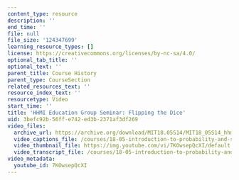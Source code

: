 ```yaml
---
content_type: resource
description: ''
end_time: ''
file: null
file_size: '124347699'
learning_resource_types: []
license: https://creativecommons.org/licenses/by-nc-sa/4.0/
optional_tab_title: ''
optional_text: ''
parent_title: Course History
parent_type: CourseSection
related_resources_text: ''
resource_index_text: ''
resourcetype: Video
start_time: ''
title: 'HHMI Education Group Seminar: Flipping the Dice'
uid: 3befc92b-56ff-e742-ed3b-2371af3df269
video_files:
  archive_url: https://archive.org/download/MIT18.05S14/MIT18_05S14_hhmi_seminar_300k.mp4
  video_captions_file: /courses/18-05-introduction-to-probability-and-statistics-spring-2014/de65d29157f6595bbfb8d48495469e81_7KOwsepQcXI.vtt
  video_thumbnail_file: https://img.youtube.com/vi/7KOwsepQcXI/default.jpg
  video_transcript_file: /courses/18-05-introduction-to-probability-and-statistics-spring-2014/3fd2b40ef2397903ae62579f6b7590b8_7KOwsepQcXI.pdf
video_metadata:
  youtube_id: 7KOwsepQcXI
---
```

